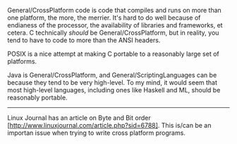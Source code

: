 

General/CrossPlatform code is code that compiles and runs on more than one platform, the more, the merrier. It's hard to do well because of endianess of the processor, the availability of libraries and frameworks, et cetera. C technically *should* be General/CrossPlatform, but in reality, you tend to have to code to more than the ANSI headers.

POSIX is a nice attempt at making C portable to a reasonably large set of platforms.

Java is General/CrossPlatform, and General/ScriptingLanguages can be because they tend to be very high-level. To my mind, it would seem that most high-level languages, including ones like Haskell and ML, should be reasonably portable.

---

Linux Journal has an article on Byte and Bit order [http://www.linuxjournal.com/article.php?sid=6788].  This is/can be an importan issue when trying to write cross platform programs.